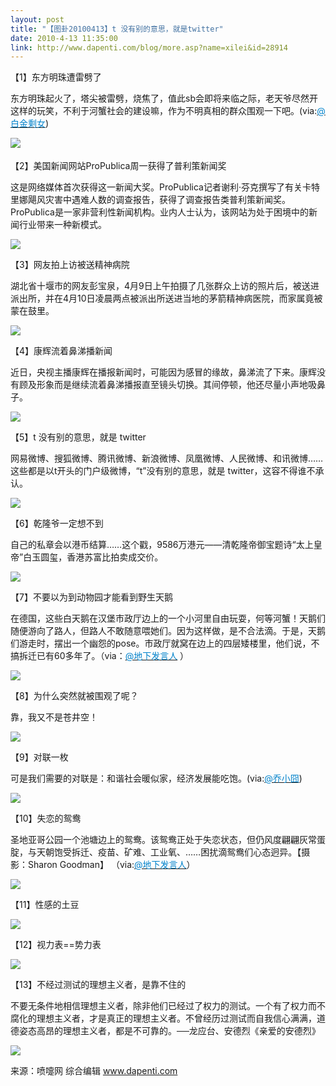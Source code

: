 ```yaml
---
layout: post
title: "【图卦20100413】t 没有别的意思，就是twitter"
date: 2010-4-13 11:35:00
link: http://www.dapenti.com/blog/more.asp?name=xilei&id=28914
---
```


<div class="oblog_text" align="left">
<p>【1】东方明珠遭雷劈了</p>
<p>东方明珠起火了，塔尖被雷劈，烧焦了，值此sb会即将来临之际，老天爷尽然开这样的玩笑，不利于河蟹社会的建设嘛，作为不明真相的群众围观一下吧。(via:<a href="http://t.sina.com.cn/1721914322"><font color="#0082cb">@白金剩女</font></a>)</p>
<p><a><img style="BORDER-BOTTOM-COLOR: #000000; BORDER-TOP-COLOR: #000000; BORDER-RIGHT-COLOR: #000000; BORDER-LEFT-COLOR: #000000" border="0" src="http://ptimg.org:88/dapenti/762659275d22/4xmrr8hj.jpg">　</a></p>
<p>【2】美国新闻网站ProPublica周一获得了普利策新闻奖</p>
<p>这是网络媒体首次获得这一新闻大奖。ProPublica记者谢利·芬克撰写了有关卡特里娜飓风灾害中遇难人数的调查报告，获得了调查报告类普利策新闻奖。ProPublica是一家非营利性新闻机构。业内人士认为，该网站为处于困境中的新闻行业带来一种新模式。</p>
<p><img style="BORDER-BOTTOM-COLOR: #000000; BORDER-TOP-COLOR: #000000; BORDER-RIGHT-COLOR: #000000; BORDER-LEFT-COLOR: #000000" border="0" src="http://ptimg.org:88/dapenti/929919275d97/jw8f7p2x.jpg"></p>
<p>【3】网友拍上访被送精神病院</p>
<p>湖北省十堰市的网友彭宝泉，4月9日上午拍摄了几张群众上访的照片后，被送进派出所，并在4月10日凌晨两点被派出所送进当地的茅箭精神病医院，而家属竟被蒙在鼓里。</p>
<p><img style="BORDER-BOTTOM-COLOR: #000000; BORDER-TOP-COLOR: #000000; BORDER-RIGHT-COLOR: #000000; BORDER-LEFT-COLOR: #000000" border="0" src="http://ptimg.org:88/dapenti/418049275e7c/umsuhr3g.jpg"></p>
<p>【4】康辉流着鼻涕播新闻</p>
<p>近日，央视主播康辉在播报新闻时，可能因为感冒的缘故，鼻涕流了下来。康辉没有顾及形象而是继续流着鼻涕播报直至镜头切换。其间停顿，他还尽量小声地吸鼻子。</p>
<p><img style="BORDER-BOTTOM-COLOR: #000000; BORDER-TOP-COLOR: #000000; BORDER-RIGHT-COLOR: #000000; BORDER-LEFT-COLOR: #000000" border="0" src="http://ptimg.org:88/dapenti/346289275ecd/m9p9z31e.jpg"></p>
<p>【5】t 没有别的意思，就是 twitter</p>
<p>网易微博、搜狐微博、腾讯微博、新浪微博、凤凰微博、人民微博、和讯微博……这些都是以t开头的门户级微博，“t”没有别的意思，就是 twitter，这容不得谁不承认。</p>
<p><img style="BORDER-BOTTOM-COLOR: #000000; BORDER-TOP-COLOR: #000000; BORDER-RIGHT-COLOR: #000000; BORDER-LEFT-COLOR: #000000" border="0" src="http://ptimg.org:88/dapenti/276109275fd8/go19ft2f.jpg"></p>
<p>【6】乾隆爷一定想不到</p>
<p>自己的私章会以港币结算……这个戳，9586万港元——清乾隆帝御宝题诗“太上皇帝”白玉圆玺，香港苏富比拍卖成交价。</p>
<p><img style="BORDER-BOTTOM-COLOR: #000000; BORDER-TOP-COLOR: #000000; BORDER-RIGHT-COLOR: #000000; BORDER-LEFT-COLOR: #000000" border="0" src="http://ptimg.org:88/dapenti/170929276093/uabvgfox.jpg"></p>
<p>【7】不要以为到动物园才能看到野生天鹅</p>
<p>在德国，这些白天鹅在汉堡市政厅边上的一个小河里自由玩耍，何等河蟹！天鹅们随便游向了路人，但路人不敢随意喂她们。因为这样做，是不合法滴。于是，天鹅们游走时，摆出一个幽怨的pose。市政厅就窝在边上的四层矮楼里，他们说，不搞拆迁已有60多年了。（via：<a href="http://t.sina.com.cn/1675906881"><font color="#0082cb">@地下发言人</font></a> ） </p>
<p><img style="BORDER-BOTTOM-COLOR: #000000; BORDER-TOP-COLOR: #000000; BORDER-RIGHT-COLOR: #000000; BORDER-LEFT-COLOR: #000000" border="0" src="http://ptimg.org:88/dapenti/588299276112/engmy9pq.jpg"></p>
<p>【8】为什么突然就被围观了呢？</p>
<p>靠，我又不是苍井空！</p>
<p><img style="BORDER-BOTTOM-COLOR: #000000; BORDER-TOP-COLOR: #000000; BORDER-RIGHT-COLOR: #000000; BORDER-LEFT-COLOR: #000000" border="0" src="http://ptimg.org:88/dapenti/246979276196/bjmao7dn.jpg"></p>
<p>【9】对联一枚</p>
<p>可是我们需要的对联是：和谐社会暖似家，经济发展能吃饱。(via:<a href="http://t.sina.com.cn/n/%E4%B9%94%E5%B0%8F%E5%9B%A7"><font color="#0082cb">@乔小囧</font></a>)</p>
<p><img style="BORDER-BOTTOM-COLOR: #000000; BORDER-TOP-COLOR: #000000; BORDER-RIGHT-COLOR: #000000; BORDER-LEFT-COLOR: #000000" border="0" src="http://ptimg.org:88/dapenti/9576692761f7/pmhm1p80.jpg"></p>
<p>【10】失恋的鸳鸯</p>
<p>圣地亚哥公园一个池塘边上的鸳鸯。该鸳鸯正处于失恋状态，但仍风度翩翩灰常蛋腚，与天朝饱受拆迁、疫苗、矿难、工业氧、……困扰滴鸳鸯们心态迥异。【摄影：Sharon Goodman】 （via:<a href="http://t.sina.com.cn/1675906881"><font color="#0082cb">@地下发言人</font></a>）</p>
<p><img style="BORDER-BOTTOM-COLOR: #000000; BORDER-TOP-COLOR: #000000; BORDER-RIGHT-COLOR: #000000; BORDER-LEFT-COLOR: #000000" border="0" src="http://ptimg.org:88/dapenti/65848927630c/ruiicpf7.jpg"></p>
<p>【11】性感的土豆</p>
<p><img style="BORDER-BOTTOM-COLOR: #000000; BORDER-TOP-COLOR: #000000; BORDER-RIGHT-COLOR: #000000; BORDER-LEFT-COLOR: #000000" border="0" src="http://ptimg.org:88/dapenti/6970392763c4/hgyc412h.jpg"></p>
<p>【12】视力表==势力表</p>
<p><img style="BORDER-BOTTOM-COLOR: #000000; BORDER-TOP-COLOR: #000000; BORDER-RIGHT-COLOR: #000000; BORDER-LEFT-COLOR: #000000" border="0" src="http://ptimg.org:88/dapenti/396899276420/uph3vl11.jpg"></p>
<p>【13】不经过测试的理想主义者，是靠不住的</p>
<p>不要无条件地相信理想主义者，除非他们已经过了权力的测试。一个有了权力而不腐化的理想主义者，才是真正的理想主义者。不曾经历过测试而自我信心满满，道德姿态高昂的理想主义者，都是不可靠的。──龙应台、安德烈《亲爱的安德烈》</p>
<p><img style="BORDER-BOTTOM-COLOR: #000000; BORDER-TOP-COLOR: #000000; BORDER-RIGHT-COLOR: #000000; BORDER-LEFT-COLOR: #000000" border="0" src="http://ptimg.org:88/dapenti/236119276470/coicqavw.jpg"></p>
<p>来源：喷嚏网 综合编辑 <a href="http://www.dapenti.com/">www.dapenti.com</a></p>
</div>